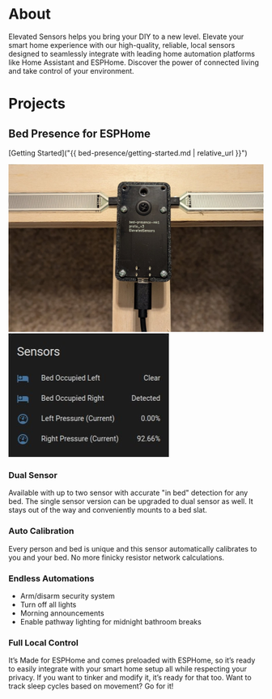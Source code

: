 # About

Elevated Sensors helps you bring your DIY to a new level. Elevate your smart home experience with our high-quality, reliable, local sensors designed to seamlessly integrate with leading home automation platforms like Home Assistant and ESPHome. Discover the power of connected living and take control of your environment.

# Projects

## Bed Presence for ESPHome

[Getting Started]("{{ bed-presence/getting-started.md | relative_url }}")

![Bed Presence for ESPHome](/assets/images/bed-presence.jpg)
![Sensor Preview](/assets/images/sensors.jpg)

### Dual Sensor

Available with up to two sensor with accurate "in bed" detection for any bed. The single sensor version can be upgraded to dual sensor as well. It stays out of the way and conveniently mounts to a bed slat.

### Auto Calibration

Every person and bed is unique and this sensor automatically calibrates to you and your bed. No more finicky resistor network calculations.

### Endless Automations

- Arm/disarm security system
- Turn off all lights
- Morning announcements
- Enable pathway lighting for midnight bathroom breaks

### Full Local Control

It’s Made for ESPHome and comes preloaded with ESPHome, so it’s ready to easily integrate with your smart home setup all while respecting your privacy. If you want to tinker and modify it, it’s ready for that too. Want to track sleep cycles based on movement? Go for it!
